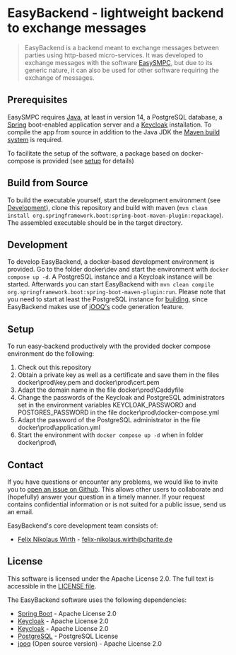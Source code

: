 # EasyBackend - lightweight backend to exchange messages
> EasyBackend is a backend meant to exchange messages between parties using http-based micro-services. It was developed to exchange messages with the software [EasySMPC](https://github.com/prasser/easy-smpc/), but due to its generic nature, it can also be used for other software requiring the exchange of messages. 
>
## Prerequisites
EasySMPC requires [Java](https://adoptopenjdk.net/), at least in version 14, a PostgreSQL database, a [Spring](https://spring.io/) boot-enabled application server and a [Keycloak](https://www.keycloak.org/) installation. To compile the app from source in addition to the Java JDK the [Maven build system](https://maven.apache.org/) is required.

To facilitate the setup of the software, a package based on docker-compose is provided (see [setup](#setup) for details)

## Build from Source

To build the executable yourself, start the development environment (see [Development](development)), clone this repository and build with
maven  (`mvn clean install org.springframework.boot:spring-boot-maven-plugin:repackage`). The assembled executable should be in the target
directory.

## Development
To develop EasyBackend, a docker-based development environment is provided. Go to the folder docker\dev and start the environment with `docker compose up -d`. A PostgreSQL instance and a Keycloak instance will be started. Afterwards you can start EasyBackend  with `mvn clean compile org.springframework.boot:spring-boot-maven-plugin:run`.
Please note that you need to start at least the PostgreSQL instance for [building](#build-from-source), since EasyBackend makes use of [jOOQ's](https://www.jooq.org/) code generation feature.

## Setup
To run easy-backend productively with the provided docker compose environment do the following:
1. Check out this repository
2. Obtain a private key as well as a certificate and save them in the files docker\prod\key.pem and docker\prod\cert.pem
3. Adapt the domain name in the file docker\prod\Caddyfile
4. Change the passwords of the Keycloak and PostgreSQL administrators set in the environment variables KEYCLOAK_PASSWORD and POSTGRES_PASSWORD in the file docker\prod\docker-compose.yml
5. Adapt the password of the PostgreSQL administrator in the file docker\prod\application.yml
6. Start the environment with `docker compose up -d` when in folder docker\prod\

## Contact

If you have questions or encounter any problems, we would like to invite you to
[open an issue on Github](https://github.com/fnwirth/easy-backend/issues/). This allows
other users to collaborate and (hopefully) answer your question in a timely
manner. If your request contains confidential information or is not suited for a
public issue, send us an email.

EasyBackend's core development team consists of:

* [Felix Nikolaus Wirth](https://github.com/fnwirth) - [felix-nikolaus.wirth@charite.de](felix-nikolaus.wirth@charite.de)

## License

This software is licensed under the Apache License 2.0. The full text is
accessible in the [LICENSE file](LICENSE).

The EasyBackend software uses the following dependencies:

 - [Spring Boot](https://spring.io/projects/spring-boot) - Apache License 2.0
 - [Keycloak](https://keycloak.org/) - Apache License 2.0
 - [Keycloak](https://keycloak.org/) - Apache License 2.0
 - [PostgreSQL](https://www.postgresql.org) - PostgreSQL License
 - [jooq](https://www.jooq.org/l) (Open source version) - Apache License 2.0
